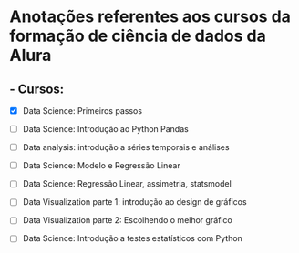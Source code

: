 # Anotações referentes aos cursos da formação de ciência de dados da Alura
## - Cursos:
- [x] Data Science: Primeiros passos
- [ ] Data Science: Introdução ao Python Pandas
- [ ] Data analysis: introdução a séries temporais e análises
- [ ] Data Science: Modelo e Regressão Linear
- [ ] Data Science: Regressão Linear, assimetria, statsmodel
- [ ] Data Visualization parte 1: introdução ao design de gráficos
- [ ] Data Visualization parte 2: Escolhendo o melhor gráfico
- [ ] Data Science: Introdução a testes estatísticos com Python

